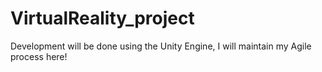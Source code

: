 # VirtualReality_project
Development will be done using the Unity Engine, I will maintain my Agile process here!

